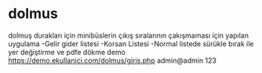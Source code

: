 # dolmus
dolmuş durakları için minibüslerin çıkış sıralarının çakışmaması için yapılan uygulama
-Gelir gider listesi
-Korsan Listesi
-Normal listede sürükle bırak ile yer değiştirme ve pdfe dökme
demo
https://demo.ekullanici.com/dolmus/giris.php
admin@admin
123
